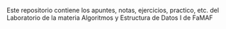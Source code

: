 Este repositorio contiene los apuntes, notas, ejercicios, practico, etc. del Laboratorio de la materia Algoritmos y Estructura de Datos I de FaMAF
